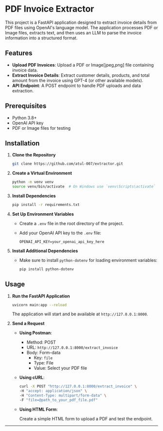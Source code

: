 # PDF Invoice Extractor

This project is a FastAPI application designed to extract invoice details from PDF files using OpenAI's language model. The application processes PDF or Image files, extracts text, and then uses an LLM to parse the invoice information into a structured format.

## Features

- **Upload PDF Invoices**: Upload a PDF or Image[jpeg,png] file containing invoice data.
- **Extract Invoice Details**: Extract customer details, products, and total amount from the invoice using GPT-4 (or other available models).
- **API Endpoint**: A POST endpoint to handle PDF uploads and data extraction.

## Prerequisites

- Python 3.8+
- OpenAI API key
- PDF or Image files for testing

## Installation

1. **Clone the Repository**

   ```bash
   git clone https://github.com/atul-007/extractor.git
   ```

2. **Create a Virtual Environment**

   ```bash
   python -m venv venv
   source venv/bin/activate  # On Windows use `venv\Scripts\activate`
   ```

3. **Install Dependencies**

   ```bash
   pip install -r requirements.txt
   ```

4. **Set Up Environment Variables**

   - Create a `.env` file in the root directory of the project.
   - Add your OpenAI API key to the `.env` file:

     ```
     OPENAI_API_KEY=your_openai_api_key_here
     ```

5. **Install Additional Dependencies**

   - Make sure to install `python-dotenv` for loading environment variables:

     ```bash
     pip install python-dotenv
     ```

## Usage

1. **Run the FastAPI Application**

   ```bash
   uvicorn main:app --reload
   ```

   The application will start and be available at `http://127.0.0.1:8000`.

2. **Send a Request**

   - **Using Postman**:
     - Method: POST
     - URL: `http://127.0.0.1:8000/extract_invoice`
     - Body: Form-data
       - Key: `file`
       - Type: File
       - Value: Select your PDF file

   - **Using cURL**:

     ```bash
     curl -X POST "http://127.0.0.1:8000/extract_invoice" \
     -H "accept: application/json" \
     -H "Content-Type: multipart/form-data" \
     -F "file=@path_to_your_pdf_file.pdf"
     ```

   - **Using HTML Form**:

     Create a simple HTML form to upload a PDF and test the endpoint.



---


